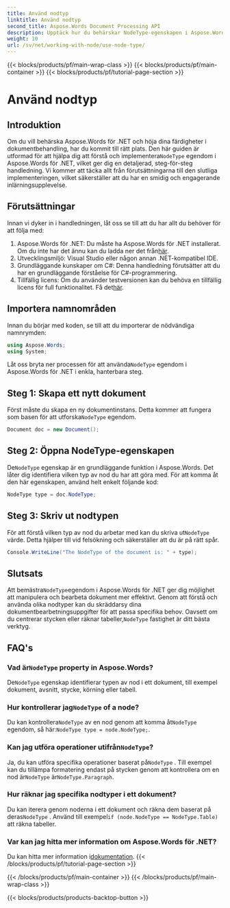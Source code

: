 ```yaml
---
title: Använd nodtyp
linktitle: Använd nodtyp
second_title: Aspose.Words Document Processing API
description: Upptäck hur du behärskar NodeType-egenskapen i Aspose.Words för .NET med vår detaljerade guide. Perfekt för utvecklare som vill förbättra sina färdigheter i dokumentbehandling.
weight: 10
url: /sv/net/working-with-node/use-node-type/
---
```


{{< blocks/products/pf/main-wrap-class >}}
{{< blocks/products/pf/main-container >}}
{{< blocks/products/pf/tutorial-page-section >}}

# Använd nodtyp

## Introduktion

 Om du vill behärska Aspose.Words för .NET och höja dina färdigheter i dokumentbehandling, har du kommit till rätt plats. Den här guiden är utformad för att hjälpa dig att förstå och implementera`NodeType` egendom i Aspose.Words för .NET, vilket ger dig en detaljerad, steg-för-steg handledning. Vi kommer att täcka allt från förutsättningarna till den slutliga implementeringen, vilket säkerställer att du har en smidig och engagerande inlärningsupplevelse.

## Förutsättningar

Innan vi dyker in i handledningen, låt oss se till att du har allt du behöver för att följa med:

1.  Aspose.Words för .NET: Du måste ha Aspose.Words för .NET installerat. Om du inte har det ännu kan du ladda ner det från[här](https://releases.aspose.com/words/net/).
2. Utvecklingsmiljö: Visual Studio eller någon annan .NET-kompatibel IDE.
3. Grundläggande kunskaper om C#: Denna handledning förutsätter att du har en grundläggande förståelse för C#-programmering.
4. Tillfällig licens: Om du använder testversionen kan du behöva en tillfällig licens för full funktionalitet. Få det[här](https://purchase.aspose.com/temporary-license/).

## Importera namnområden

Innan du börjar med koden, se till att du importerar de nödvändiga namnrymden:

```csharp
using Aspose.Words;
using System;
```

 Låt oss bryta ner processen för att använda`NodeType` egendom i Aspose.Words för .NET i enkla, hanterbara steg.

## Steg 1: Skapa ett nytt dokument

 Först måste du skapa en ny dokumentinstans. Detta kommer att fungera som basen för att utforska`NodeType` egendom.

```csharp
Document doc = new Document();
```

## Steg 2: Öppna NodeType-egenskapen

 De`NodeType` egenskap är en grundläggande funktion i Aspose.Words. Det låter dig identifiera vilken typ av nod du har att göra med. För att komma åt den här egenskapen, använd helt enkelt följande kod:

```csharp
NodeType type = doc.NodeType;
```

## Steg 3: Skriv ut nodtypen

 För att förstå vilken typ av nod du arbetar med kan du skriva ut`NodeType` värde. Detta hjälper till vid felsökning och säkerställer att du är på rätt spår.

```csharp
Console.WriteLine("The NodeType of the document is: " + type);
```

## Slutsats

 Att bemästra`NodeType`egendom i Aspose.Words för .NET ger dig möjlighet att manipulera och bearbeta dokument mer effektivt. Genom att förstå och använda olika nodtyper kan du skräddarsy dina dokumentbearbetningsuppgifter för att passa specifika behov. Oavsett om du centrerar stycken eller räknar tabeller,`NodeType` fastighet är ditt bästa verktyg.

## FAQ's

###  Vad är`NodeType` property in Aspose.Words?

 De`NodeType` egenskap identifierar typen av nod i ett dokument, till exempel dokument, avsnitt, stycke, körning eller tabell.

###  Hur kontrollerar jag`NodeType` of a node?

 Du kan kontrollera`NodeType` av en nod genom att komma åt`NodeType` egendom, så här:`NodeType type = node.NodeType;`.

###  Kan jag utföra operationer utifrån`NodeType`?

 Ja, du kan utföra specifika operationer baserat på`NodeType` . Till exempel kan du tillämpa formatering endast på stycken genom att kontrollera om en nod är`NodeType` är`NodeType.Paragraph`.

### Hur räknar jag specifika nodtyper i ett dokument?

 Du kan iterera genom noderna i ett dokument och räkna dem baserat på deras`NodeType` . Använd till exempel`if (node.NodeType == NodeType.Table)` att räkna tabeller.

### Var kan jag hitta mer information om Aspose.Words för .NET?

 Du kan hitta mer information i[dokumentation](https://reference.aspose.com/words/net/).
{{< /blocks/products/pf/tutorial-page-section >}}

{{< /blocks/products/pf/main-container >}}
{{< /blocks/products/pf/main-wrap-class >}}

{{< blocks/products/products-backtop-button >}}
